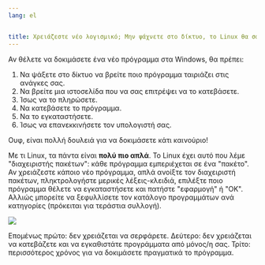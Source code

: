 ```yaml
---
lang: el


title: Χρειάζεστε νέο λογισμικό; Μην ψάχνετε στο δίκτυο, το Linux θα σας το φέρει.
---
```


Αν θέλετε να δοκιμάσετε ένα νέο πρόγραμμα στα Windows, θα πρέπει:

<ol>
<li>Να ψάξετε στο δίκτυο να βρείτε ποιο πρόγραμμα ταιριάζει στις ανάγκες σας.</li>
<li>Να βρείτε μια ιστοσελίδα που να σας επιτρέψει να το κατεβάσετε.</li>
<li>Ίσως να το πληρώσετε.</li>
<li>Να κατεβάσετε το πρόγραμμα.</li>
<li>Να το εγκαταστήσετε.</li>
<li>Ίσως να επανεκκινήσετε τον υπολογιστή σας.</li>
</ol>

Ουφ, είναι πολλή δουλειά για να δοκιμάσετε κάτι καινούριο!

Με τι Linux, τα πάντα είναι <b>πολύ πιο απλά</b>. Το Linux έχει αυτό
που λέμε "διαχειριστής πακέτων": κάθε πρόγραμμα εμπεριέχεται σε ένα
"πακέτο". Αν χρειάζεστε κάποιο νέο πρόγραμμα, απλά ανοίξτε τον
διαχειριστή πακέτων, πληκτρολογήστε μερικές λέξεις-κλειδιά, επιλέξτε
ποιο πρόγραμμα θέλετε να εγκαταστήσετε και πατήστε "εφαρμογή" ή "OK". 
Αλλιώς μπορείτε να ξεφυλλίσετε τον κατάλογο προγραμμάτων ανά κατηγορίες
(πρόκειται για τεράστια συλλογή).

<img src="Images/synaptic.png" />

Επομένως πρώτο: δεν χρειάζεται να σερφάρετε. Δεύτερο: δεν χρειάζεται να 
κατεβάζετε και να εγκαθιστάτε προγράμματα από μόνος/η σας. Τρίτο: περισσότερος
χρόνος για να δοκιμάσετε πραγματικά το πρόγραμμα.




